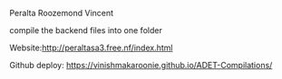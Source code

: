 Peralta Roozemond Vincent

compile the backend files into one folder

Website:http://peraltasa3.free.nf/index.html

Github deploy: https://vinishmakaroonie.github.io/ADET-Compilations/ 
